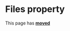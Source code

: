 # Files property #

This page has [**moved**](https://lib-docs.delphidabbler.com/DropFiles/5/API/TPJFormDropFiles-Files)